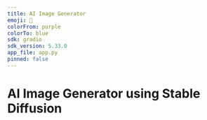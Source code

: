 ```yaml
---
title: AI Image Generator
emoji: 🧠
colorFrom: purple
colorTo: blue
sdk: gradio
sdk_version: 5.33.0
app_file: app.py
pinned: false
---
```


# AI Image Generator using Stable Diffusion